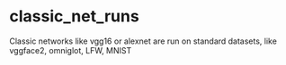 # classic_net_runs
Classic networks like vgg16 or alexnet are run on standard datasets, like vggface2, omniglot, LFW, MNIST
